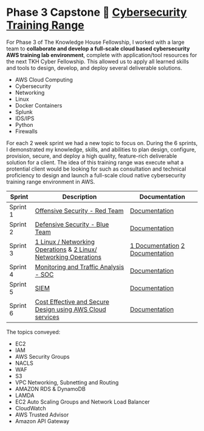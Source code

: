 # Phase 3 Capstone 🔗 [Cybersecurity Training Range](https://github.com/orgs/cybertrainingrange/repositories) 

For Phase 3 of The Knowledge House Fellowship, I worked with a large team to **collaborate and develop a full-scale cloud based cybersecurity AWS training lab environment**, complete with application/tool resources for the next TKH Cyber Fellowship. This allowed us to apply all learned skills and tools to design, develop, and deploy several deliverable solutions.

- AWS Cloud Computing
- Cybersecurity
- Networking
- Linux
- Docker Containers
- Splunk
- IDS/IPS
- Python
- Firewalls

For each 2 week sprint we had a new topic to focus on. During the 6 sprints, I demonstrated my knowledge, skills, and abilities to plan
design, configure, provision, secure, and deploy a high quality, feature-rich deliverable solution for a client. The idea of this training range was execute what a protential client would be looking for such as consultation and technical proficiency to design and launch a full-scale cloud native cybersecurity training range environment in AWS.

| Sprint | Description | Documentation|
| --- | --- | --- |
| Sprint 1 | [Offensive Security - Red Team](https://github.com/cybertrainingrange/cybertraininingrange.io/blob/main/Sprint1.md) | [Documentation](https://docs.google.com/document/d/1fCUtz3f2Hs_mVT0ssHRiIhxTLyKvkzgHi3-k49irTHY/edit) |
| Sprint 2| [Defensive Security - Blue Team](https://github.com/cybertrainingrange/cybertraininingrange.io/blob/main/Sprint2.md) | [Documentation](https://docs.google.com/document/d/1ufg-lL1YT5Pf72-AifzWMdgNiWTsxnkgHUhVdONpY-c/edit) |
| Sprint 3| [1 Linux / Networking Operations](https://github.com/cybertrainingrange/cybertraininingrange.io/blob/main/Sprint3-teama.md) & [2 Linux/ Networking Operations](https://github.com/cybertrainingrange/cybertraininingrange.io/blob/main/Sprint3-teamb.md) | [1 Documentation](https://docs.google.com/document/d/1dEt010KAPSTOcSzrZFoXH3yVfqiua8XQ9uxhl7OWpwU/edit) [2 Documentation](https://docs.google.com/document/d/12MrB4sbUnF1ZJhR_CbEm4uQhG_kIhjHG_TyX9EsS8Xg/edit) |
| Sprint 4| [Monitoring and Traffic Analysis - SOC](https://github.com/cybertrainingrange/cybertraininingrange.io/blob/main/Sprint4.md) | [Documentation](https://docs.google.com/document/d/1JYtjJIoogxSxhwCsEMSxx-QWECzdaHew/edit)
| Sprint 5| [SIEM](https://github.com/cybertrainingrange/cybertraininingrange.io/blob/main/Sprint5.md) | [Documentation](https://docs.google.com/document/d/1KWW-1bb8EUY5_da-S-0hzxSuGiNTW5dUOb-m2mxwjM4/edit)
| Sprint 6| [Cost Effective and Secure Design using AWS Cloud services](https://github.com/cybertrainingrange/cybertraininingrange.io/blob/main/Sprint6.md) | [Documentation](https://docs.google.com/document/d/1-AuS-yywyR9zv96KDwQp9NE1tn1cD1s1tcQ0G2xfcag/edit)


The topics conveyed: 
- EC2
- IAM
- AWS Security Groups
- NACLS
- WAF
- S3
- VPC Networking, Subnetting and Routing
- AMAZON RDS & DynamoDB
- LAMDA
- EC2 Auto Scaling Groups and Network Load Balancer
- CloudWatch
- AWS Trusted Advisor
- Amazon API Gateway
